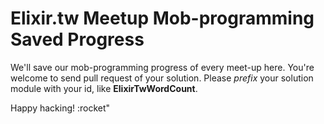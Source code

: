 # Elixir.tw Meetup Mob-programming Saved Progress

We'll save our mob-programming progress of every meet-up here. You're welcome to send pull request
of your solution. Please _prefix_ your solution module with your id, like __ElixirTwWordCount__.

Happy hacking! :rocket"

